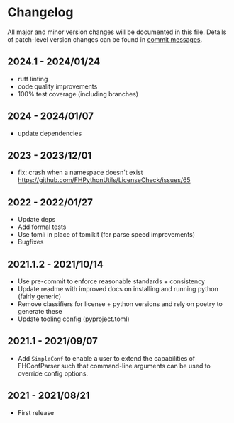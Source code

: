 # Changelog

All major and minor version changes will be documented in this file. Details of
patch-level version changes can be found in [commit messages](../../commits/master).

## 2024.1 - 2024/01/24

- ruff linting
- code quality improvements
- 100% test coverage (including branches)

## 2024 - 2024/01/07

- update dependencies

## 2023 - 2023/12/01

- fix: crash when a namespace doesn't exist https://github.com/FHPythonUtils/LicenseCheck/issues/65

## 2022 - 2022/01/27

- Update deps
- Add formal tests
- Use tomli in place of tomlkit (for parse speed improvements)
- Bugfixes

## 2021.1.2 - 2021/10/14

- Use pre-commit to enforce reasonable standards + consistency
- Update readme with improved docs on installing and running python (fairly generic)
- Remove classifiers for license + python versions and rely on poetry to generate these
- Update tooling config (pyproject.toml)

## 2021.1 - 2021/09/07

- Add `SimpleConf` to enable a user to extend the capabilities of FHConfParser
	such that command-line arguments can be used to override config options.

## 2021 - 2021/08/21

- First release
